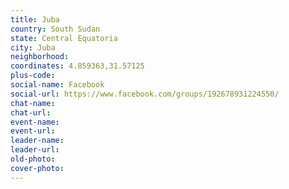 ```yaml
---
title: Juba
country: South Sudan
state: Central Equatoria
city: Juba
neighborhood: 
coordinates: 4.859363,31.57125
plus-code:
social-name: Facebook
social-url: https://www.facebook.com/groups/192678931224550/
chat-name:
chat-url:
event-name:
event-url:
leader-name:
leader-url:
old-photo: 
cover-photo:
---
```

